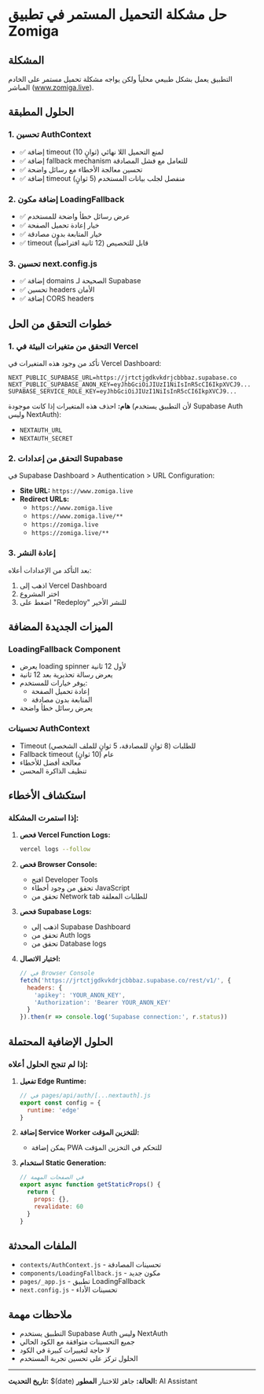 # حل مشكلة التحميل المستمر في تطبيق Zomiga

## المشكلة
التطبيق يعمل بشكل طبيعي محلياً ولكن يواجه مشكلة تحميل مستمر على الخادم المباشر (www.zomiga.live).

## الحلول المطبقة

### 1. تحسين AuthContext
- ✅ إضافة timeout (10 ثوانٍ) لمنع التحميل اللا نهائي
- ✅ إضافة fallback mechanism للتعامل مع فشل المصادقة
- ✅ تحسين معالجة الأخطاء مع رسائل واضحة
- ✅ إضافة timeout منفصل لجلب بيانات المستخدم (5 ثوانٍ)

### 2. إضافة مكون LoadingFallback
- ✅ عرض رسائل خطأ واضحة للمستخدم
- ✅ خيار إعادة تحميل الصفحة
- ✅ خيار المتابعة بدون مصادقة
- ✅ timeout قابل للتخصيص (12 ثانية افتراضياً)

### 3. تحسين next.config.js
- ✅ إضافة domains الصحيحة لـ Supabase
- ✅ تحسين headers الأمان
- ✅ إضافة CORS headers

## خطوات التحقق من الحل

### 1. التحقق من متغيرات البيئة في Vercel
تأكد من وجود هذه المتغيرات في Vercel Dashboard:
```
NEXT_PUBLIC_SUPABASE_URL=https://jrtctjgdkvkdrjcbbbaz.supabase.co
NEXT_PUBLIC_SUPABASE_ANON_KEY=eyJhbGciOiJIUzI1NiIsInR5cCI6IkpXVCJ9...
SUPABASE_SERVICE_ROLE_KEY=eyJhbGciOiJIUzI1NiIsInR5cCI6IkpXVCJ9...
```

**هام:** احذف هذه المتغيرات إذا كانت موجودة (لأن التطبيق يستخدم Supabase Auth وليس NextAuth):
- `NEXTAUTH_URL`
- `NEXTAUTH_SECRET`

### 2. التحقق من إعدادات Supabase
في Supabase Dashboard > Authentication > URL Configuration:
- **Site URL:** `https://www.zomiga.live`
- **Redirect URLs:** 
  - `https://www.zomiga.live`
  - `https://www.zomiga.live/**`
  - `https://zomiga.live`
  - `https://zomiga.live/**`

### 3. إعادة النشر
بعد التأكد من الإعدادات أعلاه:
1. اذهب إلى Vercel Dashboard
2. اختر المشروع
3. اضغط على "Redeploy" للنشر الأخير

## الميزات الجديدة المضافة

### LoadingFallback Component
- يعرض loading spinner لأول 12 ثانية
- يعرض رسالة تحذيرية بعد 12 ثانية
- يوفر خيارات للمستخدم:
  - إعادة تحميل الصفحة
  - المتابعة بدون مصادقة
- يعرض رسائل خطأ واضحة

### تحسينات AuthContext
- Timeout للطلبات (8 ثوانٍ للمصادقة، 5 ثوانٍ للملف الشخصي)
- Fallback timeout عام (10 ثوانٍ)
- معالجة أفضل للأخطاء
- تنظيف الذاكرة المحسن

## استكشاف الأخطاء

### إذا استمرت المشكلة:

1. **فحص Vercel Function Logs:**
   ```bash
   vercel logs --follow
   ```

2. **فحص Browser Console:**
   - افتح Developer Tools
   - تحقق من وجود أخطاء JavaScript
   - تحقق من Network tab للطلبات المعلقة

3. **فحص Supabase Logs:**
   - اذهب إلى Supabase Dashboard
   - تحقق من Auth logs
   - تحقق من Database logs

4. **اختبار الاتصال:**
   ```javascript
   // في Browser Console
   fetch('https://jrtctjgdkvkdrjcbbbaz.supabase.co/rest/v1/', {
     headers: {
       'apikey': 'YOUR_ANON_KEY',
       'Authorization': 'Bearer YOUR_ANON_KEY'
     }
   }).then(r => console.log('Supabase connection:', r.status))
   ```

## الحلول الإضافية المحتملة

### إذا لم تنجح الحلول أعلاه:

1. **تفعيل Edge Runtime:**
   ```javascript
   // في pages/api/auth/[...nextauth].js
   export const config = {
     runtime: 'edge'
   }
   ```

2. **إضافة Service Worker للتخزين المؤقت:**
   - يمكن إضافة PWA للتحكم في التخزين المؤقت

3. **استخدام Static Generation:**
   ```javascript
   // في الصفحات المهمة
   export async function getStaticProps() {
     return {
       props: {},
       revalidate: 60
     }
   }
   ```

## الملفات المحدثة
- `contexts/AuthContext.js` - تحسينات المصادقة
- `components/LoadingFallback.js` - مكون جديد
- `pages/_app.js` - تطبيق LoadingFallback
- `next.config.js` - تحسينات الأداء

## ملاحظات مهمة
- التطبيق يستخدم Supabase Auth وليس NextAuth
- جميع التحسينات متوافقة مع الكود الحالي
- لا حاجة لتغييرات كبيرة في الكود
- الحلول تركز على تحسين تجربة المستخدم

---

**تاريخ التحديث:** $(date)
**الحالة:** جاهز للاختبار
**المطور:** AI Assistant